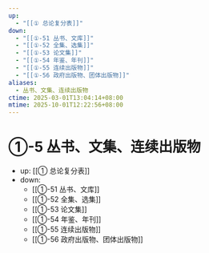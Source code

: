 ```yaml
---
up:
  - "[[① 总论复分表]]"
down:
  - "[[①-51 丛书、文库]]"
  - "[[①-52 全集、选集]]"
  - "[[①-53 论文集]]"
  - "[[①-54 年鉴、年刊]]"
  - "[[①-55 连续出版物]]"
  - "[[①-56 政府出版物、团体出版物]]"
aliases:
  - 丛书、文集、连续出版物
ctime: 2025-03-01T13:04:14+08:00
mtime: 2025-10-01T12:22:56+08:00
---
```


# ①-5 丛书、文集、连续出版物

- up: [[① 总论复分表]]
- down:	
	- [[①-51 丛书、文库]]
	- [[①-52 全集、选集]]
	- [[①-53 论文集]]
	- [[①-54 年鉴、年刊]]
	- [[①-55 连续出版物]]
	- [[①-56 政府出版物、团体出版物]]
	
